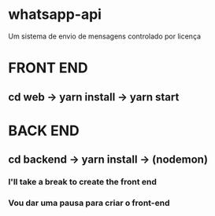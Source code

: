 # whatsapp-api
Um sistema de envio de mensagens controlado por licença

# FRONT END
## cd web -> yarn install -> yarn start

# BACK END
## cd backend -> yarn install -> (nodemon)

### I'll take a break to create the front end

### Vou dar uma pausa para criar o front-end
